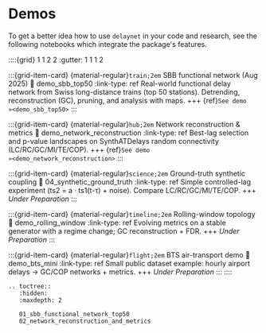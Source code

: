 # Demos

To get a better idea how to use `delaynet` in your code and research,
see the following notebooks which integrate the package's features.

::::{grid} 1 1 2 2
:gutter: 1 1 1 2

:::{grid-item-card} {material-regular}`train;2em` SBB functional network (Aug 2025)
:link: demo_sbb_top50
:link-type: ref
Real-world functional delay network from Swiss long-distance trains (top 50 stations). Detrending, reconstruction (GC), pruning, and analysis with maps.
+++
{ref}`See demo »<demo_sbb_top50>`
:::

:::{grid-item-card} {material-regular}`hub;2em` Network reconstruction & metrics
:link: demo_network_reconstruction
:link-type: ref
Best-lag selection and p-value landscapes on SynthATDelays random connectivity (LC/RC/GC/MI/TE/COP).
+++
{ref}`See demo »<demo_network_reconstruction>`
:::

:::{grid-item-card} {material-regular}`science;2em` Ground-truth synthetic coupling
:link: 04_synthetic_ground_truth
:link-type: ref
Simple controlled-lag experiment (ts2 = a · ts1(t-τ) + noise). Compare LC/RC/GC/MI/TE/COP.
+++
*Under Preparation*
:::

:::{grid-item-card} {material-regular}`timeline;2em` Rolling-window topology
:link: demo_rolling_window
:link-type: ref
Evolving metrics on a stable generator with a regime change; GC reconstruction + FDR.
+++
*Under Preparation*
:::

:::{grid-item-card} {material-regular}`flight;2em` BTS air-transport demo
:link: demo_bts_mini
:link-type: ref
Small public dataset example: hourly airport delays → GC/COP networks + metrics.
+++
*Under Preparation*
:::
::::

```{eval-rst}
.. toctree::
   :hidden:
   :maxdepth: 2

   01_sbb_functional_network_top50
   02_network_reconstruction_and_metrics
```
